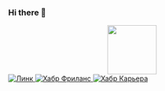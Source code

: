### Hi there 👋

<div id="header" align="center">
  <img src="https://media.giphy.com/media/l378tGmR5D1MjdQ6Q/giphy.gif" width="100"/>
</div>

<div id="badges">
  <a href="https://www.linkedin.com/in/александра-кириллова-05732625b/">
    <img src="https://img.shields.io/badge/-LinkedIn-orange" alt="Линк"/>
  </a>
    <a href="https://freelance.habr.com/freelancers/kiri2lova/">
    <img src="https://img.shields.io/badge/-Хабр%20Фриланс-blue" alt="Хабр Фриланс"/>
  </a>
      <a href="https://img.shields.io/badge/-Хабр%20Карьера-green">
    <img src="https://career.habr.com/kiri2lova" alt="Хабр Карьера"/>
  </a>
</div>


